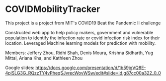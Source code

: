 # COVIDMobilityTracker


This project is a project from MIT's COVID19 Beat the Pandemic II challenge

Constructed web app to help policy makers, government and vulnerable population to identify the infection rate or covid infection risk index for their location. 
Leveraged Machine learning models for prediction with mobility.

Members: Jeffery Zhou, Ridhi Shah, Denis Moura, Krishna Sidharth, Yug Mittal, Ariana Kha, and Kathleen Zhou

Google slides: https://docs.google.com/presentation/d/1b59jgVQ8E-4plSLG3G_RQzzTY4vPheqSJvrecWovWSw/edit#slide=id.g87cc00a322_0_0
